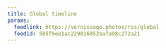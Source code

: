 ```yaml
---
title: Global timeline
params:
  feedlink: https://vernissage.photos/rss/global
  feedid: 585f0ee1ac229016052ba7a98c272a21
---
```

